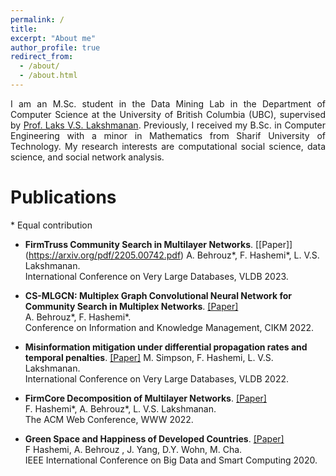 ```yaml
---
permalink: /
title: 
excerpt: "About me"
author_profile: true
redirect_from: 
  - /about/
  - /about.html
---
```


<p align="justify">
I am an M.Sc. student in the Data Mining Lab in the Department of Computer Science at the University of British Columbia (UBC), supervised by <a href="https://www.cs.ubc.ca/~laks/">Prof. Laks V.S. Lakshmanan</a>.
Previously, I received my B.Sc. in Computer Engineering with a minor in Mathematics from  Sharif University of Technology.
 My research interests are computational social science, data science, and social network analysis.     
</p>
  

  
# Publications

\* Equal contribution

* **FirmTruss Community Search in Multilayer Networks**. [[Paper]]
(https://arxiv.org/pdf/2205.00742.pdf)
A. Behrouz\*, F. Hashemi\*, L. V.S. Lakshmanan.  
International Conference on Very Large Databases, VLDB 2023.  


* **CS-MLGCN: Multiplex Graph Convolutional Neural Network for Community Search in Multiplex Networks**. [[Paper]](https://arxiv.org/pdf/2210.08811.pdf)  
A. Behrouz\*, F. Hashemi\*.  
Conference on Information and Knowledge Management, CIKM 2022.  

* **Misinformation mitigation under differential propagation rates and temporal penalties**.  [[Paper]](https://arxiv.org/pdf/2206.11419.pdf)
M. Simpson, F. Hashemi, L. V.S. Lakshmanan.  
International Conference on Very Large Databases, VLDB 2022.

* **FirmCore Decomposition of Multilayer Networks**. [[Paper]](https://arxiv.org/pdf/2208.11200.pdf)  
F. Hashemi*, A. Behrouz\*, L. V.S. Lakshmanan.  
The ACM Web Conference, WWW 2022.  

* **Green Space and Happiness of Developed Countries**. [[Paper]](https://www.researchgate.net/profile/Donghee-Wohn/publication/340812176_Green_Space_and_Happiness_of_Developed_Countries/links/5ef9754945851550507b0766/Green-Space-and-Happiness-of-Developed-Countries.pdf)  
F Hashemi, A. Behrouz , J. Yang, D.Y. Wohn, M. Cha.  
IEEE International Conference on Big Data and Smart Computing 2020. 
